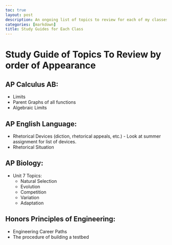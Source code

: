 ```yaml
---
toc: true
layout: post
description: An ongoing list of topics to review for each of my classes. 
categories: [markdown]
title: Study Guides for Each Class
---
```

# Study Guide of Topics To Review by order of Appearance

## AP Calculus AB:
- Limits 
- Parent Graphs of all functions 
- Algebraic Limits 

## AP English Language:
- Rhetorical Devices (diction, rhetorical appeals, etc.) - Look at summer assignment for list of devices. 
- Rhetorical Situation

## AP Biology:
- Unit 7 Topics:
    - Natural Selection
    - Evolution
    - Competition
    - Variation 
    - Adaptation

## Honors Principles of Engineering:
- Engineering Career Paths 
- The procedure of building a testbed
